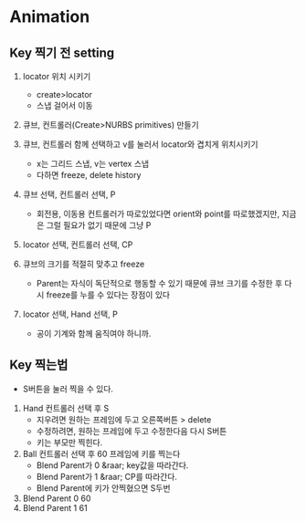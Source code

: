 # Animation
## Key 찍기 전 setting
1. locator 위치 시키기
   * create>locator
   * 스냅 걸어서 이동
1. 큐브, 컨트롤러(Create>NURBS primitives) 만들기
1. 큐브, 컨트롤러 함께 선택하고 v를 눌러서 locator와 겹치게 위치시키기
   * x는 그리드 스냅, v는 vertex 스냅
   * 다하면 freeze, delete history
1. 큐브 선택, 컨트롤러 선택, P
   * 회전용, 이동용 컨트롤러가 따로있었다면 orient와 point를 따로했겠지만, 지금은 그럴 필요가 없기 때문에 그냥 P
1. locator 선택, 컨트롤러 선택, CP
1. 큐브의 크기를 적절히 맞추고 freeze
   * Parent는 자식이 독단적으로 행동할 수 있기 때문에 큐브 크기를 수정한 후 다시 freeze를 누를 수 있다는 장점이 있다
  
1. locator 선택, Hand  선택, P
   * 공이 기계와 함께 움직여야 하니까.
  


## Key 찍는법
   * S버튼을 눌러 찍을 수 있다.
  
1. Hand 컨트롤러 선택 후 S
    * 지우려면 원하는 프레임에 두고 오른쪽버튼 > delete
    * 수정하려면, 원하는 프레임에 두고 수정한다음 다시 S버튼
    * 키는 부모만 찍힌다.
1. Ball 컨트롤러 선택 후 60 프레임에 키를 찍는다
    * Blend Parent가 0 &raar; key값을 따라간다.
    * Blend Parent가 1 &raar; CP를 따라간다.
    * Blend Parent에 키가 안찍혔으면 S두번
1. Blend Parent 0 60
1. Blend Parent 1 61

